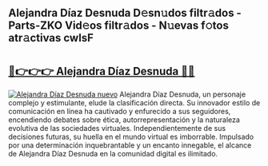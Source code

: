 ## Alejandra Díaz Desnuda D𝚎sn𝚞dos filtr𝚊dos - Parts-ZKO Vid𝚎os filtr𝚊dos - N𝚞evas f𝚘tos atr𝚊ctivas cwIsF

# <h2><a href="http://mbaq8i.tromn.icu/?c=Alejandra+D%c3%adaz+Desnuda">🔗👉👉👉 Alejandra Díaz Desnuda 🔗🔗</a></h2>

[![Alejandra Díaz Desnuda nuevo](https://i.imgur.com/pEAQMta.gif)](http://mbaq8i.tromn.icu/?c=Alejandra+D%c3%adaz+Desnuda)
Alejandra Díaz Desnuda, un personaje complejo y estimulante, elude la clasificación directa. Su innovador estilo de comunicación en línea ha cautivado y enfurecido a sus seguidores, encendiendo debates sobre ética, autorrepresentación y la naturaleza evolutiva de las sociedades virtuales. Independientemente de sus decisiones futuras, su huella en el mundo virtual es imborrable. Impulsado por una determinación inquebrantable y un encanto innegable, el alcance de Alejandra Díaz Desnuda en la comunidad digital es ilimitado.
